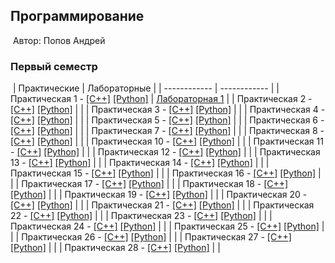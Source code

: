 ## Программирование
​
Автор: Попов Андрей
​
### Первый семестр
​
| Практические | Лабораторные |
| ------------ | ------------ |
| Практическая 1 - [[C++]](./Practice/01/C++/) [[Python]](./Practice/01/Python/) | [Лабораторная 1](./Lab/01/ReadMe.md) |
| Практическая 2 - [[C++]](./Practice/02/C++/) [[Python]](./Practice/02/Python/) |                                                  |
| Практическая 3 - [[C++]](./Practice/03/C++/) [[Python]](./Practice/03/Python/) |                                                  |
| Практическая 4 - [[C++]](./Practice/04/C++/) [[Python]](./Practice/04/Python/) |                                                  |
| Практическая 5 - [[C++]](./Practice/05/C++/) [[Python]](./Practice/05/Python/) |                                                  |
| Практическая 6 - [[C++]](./Practice/06/C++/) [[Python]](./Practice/06/Python/) |                                                  |
| Практическая 7 - [[C++]](./Practice/07/C++/) [[Python]](./Practice/07/Python/) |                                                  |
| Практическая 8 - [[C++]](./Practice/08/C++/) [[Python]](./Practice/08/Python/) |                                                  |
| Практическая 10 - [[C++]](./Practice/10/C++/) [[Python]](./Practice/10/Python/) |                                                  |
| Практическая 11 - [[C++]](./Practice/11/C++/) [[Python]](./Practice/11/Python/) |                                                  |
| Практическая 12 - [[C++]](./Practice/12/C++/) [[Python]](./Practice/12/Python/) |                                                  |
| Практическая 13 - [[C++]](./Practice/13/C++/) [[Python]](./Practice/13/Python/) |                                                  |
| Практическая 14 - [[C++]](./Practice/14/C++/) [[Python]](./Practice/14/Python/) |                                                  |
| Практическая 15 - [[C++]](./Practice/15/C++/) [[Python]](./Practice/15/Python/) |                                                  |
| Практическая 16 - [[C++]](./Practice/16/C++/) [[Python]](./Practice/16/Python/) |                                                  |
| Практическая 17 - [[C++]](./Practice/17/C++/) [[Python]](./Practice/17/Python/) |                                                  |
| Практическая 18 - [[C++]](./Practice/18/C++/) [[Python]](./Practice/18/Python/) |                                                  |
| Практическая 19 - [[C++]](./Practice/19/C++/) [[Python]](./Practice/19/Python/) |                                                  |
| Практическая 20 - [[C++]](./Practice/20/C++/) [[Python]](./Practice/20/Python/) |                                                  |
| Практическая 21 - [[C++]](./Practice/21/C++/) [[Python]](./Practice/21/Python/) |                                                  |
| Практическая 22 - [[C++]](./Practice/22/C++/) [[Python]](./Practice/22/Python/) |                                                  |
| Практическая 23 - [[C++]](./Practice/23/C++/) [[Python]](./Practice/23/Python/) |                                                  |
| Практическая 24 - [[C++]](./Practice/24/C++/) [[Python]](./Practice/24/Python/) |                                                  |
| Практическая 25 - [[C++]](./Practice/25/C++/) [[Python]](./Practice/25/Python/) |                                                  |
| Практическая 26 - [[C++]](./Practice/26/C++/) [[Python]](./Practice/26/Python/) |                                                  |
| Практическая 27 - [[C++]](./Practice/27/C++/) [[Python]](./Practice/27/Python/) |                                                  |
| Практическая 28 - [[C++]](./Practice/28/C++/) [[Python]](./Practice/28/Python/) |                                                  |
